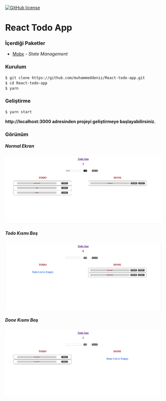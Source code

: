 [![GitHub license](https://img.shields.io/github/license/duxianwei520/react.svg)](https://github.com/muhammeddeniz/react-next-ts-starterkit/blob/master/README.md)


# React Todo App


### **İçerdiği Paketler**

- [Mobx](https://mobx.js.org/) - _State Management_


### **Kurulum**
```sh
$ git clone https://github.com/muhammeddeniz/React-todo-app.git
$ cd React-todo-app
$ yarn
```

### **Geliştirme**

```sh
$ yarn start
```
**http://localhost:3000 adresinden projeyi geliştirmeye başlayabilirsiniz.**



### **Görünüm**
##### *Normal Ekran*
![alt text](https://github.com/muhammeddeniz/React-todo-app/blob/master/view/v2.2.png)

##### *Todo Kısmı Boş*
![alt text](https://github.com/muhammeddeniz/React-todo-app/blob/master/view/v2.3.png)

##### *Done Kısmı Boş*
![alt text](https://github.com/muhammeddeniz/React-todo-app/blob/master/view/v2.4.png)


